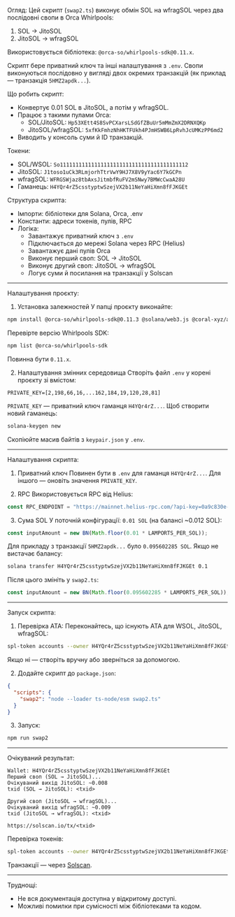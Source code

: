 Огляд:
Цей скрипт (`swap2.ts`) виконує обмін SOL на wfragSOL через два послідовні свопи в Orca Whirlpools:
1. SOL → JitoSOL
2. JitoSOL → wfragSOL

Використовується бібліотека: `@orca-so/whirlpools-sdk@0.11.x`.

Скрипт бере приватний ключ та інші налаштування з `.env`. Свопи виконуються послідовно у вигляді двох окремих транзакцій (як приклад — транзакція `5HMZ2apdk...`).

Що робить скрипт:
- Конвертує 0.01 SOL в JitoSOL, а потім у wfragSOL.
- Працює з такими пулами Orca:
  - SOL/JitoSOL: `Hp53XEtt4S8SvPCXarsLSdGfZBuUr5mMmZmX2DRNXQKp`
  - JitoSOL/wfragSOL: `5xfKkFmhzNhHKTFUkh4PJmHSWB6LpRvhJcUMKzPP6md2`
- Виводить у консоль суми й ID транзакцій.

Токени:
- SOL/WSOL: `So11111111111111111111111111111111111111112`
- JitoSOL: `J1toso1uCk3RLmjorhTtrVwY9HJ7X8V9yYac6Y7kGCPn`
- wfragSOL: `WFRGSWjaz8tbAxsJitmbfRuFV2mSNwy7BMWcCwaA28U`
- Гаманець: `H4YQr4rZ5csstyptwSzejVX2b11NeYaHiXmn8fFJKGEt`

Структура скрипта:
- Імпорти: бібліотеки для Solana, Orca, .env
- Константи: адреси токенів, пулів, RPC
- Логіка:
  - Завантажує приватний ключ з `.env`
  - Підключається до мережі Solana через RPC (Helius)
  - Завантажує дані пулів Orca
  - Виконує перший своп: SOL → JitoSOL
  - Виконує другий своп: JitoSOL → wfragSOL
  - Логує суми й посилання на транзакції у Solscan

---

Налаштування проєкту:

1. Установка залежностей
У папці проєкту виконайте:
```bash
npm install @orca-so/whirlpools-sdk@0.11.3 @solana/web3.js @coral-xyz/anchor @orca-so/common-sdk bn.js dotenv ts-node
```

Перевірте версію Whirlpools SDK:
```bash
npm list @orca-so/whirlpools-sdk
```
Повинна бути `0.11.x`.

2. Налаштування змінних середовища
Створіть файл `.env` у корені проєкту зі вмістом:
```env
PRIVATE_KEY=[2,198,66,16,...162,184,19,120,28,81]
```
`PRIVATE_KEY` — приватний ключ гаманця `H4YQr4rZ...`. Щоб створити новий гаманець:
```bash
solana-keygen new
```
Скопіюйте масив байтів з `keypair.json` у `.env`.

---

Налаштування скрипта:

1. Приватний ключ
Повинен бути в `.env` для гаманця `H4YQr4rZ...`. Для іншого — оновіть значення `PRIVATE_KEY`.

2. RPC
Використовується RPC від Helius:
```ts
const RPC_ENDPOINT = "https://mainnet.helius-rpc.com/?api-key=0a9c830e-335d-416d-a3cb-cdb534352664";
```

3. Сума SOL
У поточній конфігурації: `0.01 SOL` (на балансі ~0.012 SOL):
```ts
const inputAmount = new BN(Math.floor(0.01 * LAMPORTS_PER_SOL));
```

Для прикладу з транзакції `5HMZ2apdk...` було `0.095602285 SOL`. Якщо не вистачає балансу:
```bash
solana transfer H4YQr4rZ5csstyptwSzejVX2b11NeYaHiXmn8fFJKGEt 0.1
```
Після цього змініть у `swap2.ts`:
```ts
const inputAmount = new BN(Math.floor(0.095602285 * LAMPORTS_PER_SOL));
```

---

Запуск скрипта:

1. Перевірка ATA:
Переконайтесь, що існують ATA для WSOL, JitoSOL, wfragSOL:
```bash
spl-token accounts --owner H4YQr4rZ5csstyptwSzejVX2b11NeYaHiXmn8fFJKGEt
```
Якщо ні — створіть вручну або зверніться за допомогою.

2. Додайте скрипт до `package.json`:
```json
{
  "scripts": {
    "swap2": "node --loader ts-node/esm swap2.ts"
  }
}
```

3. Запуск:
```bash
npm run swap2
```

---

Очікуваний результат:
```
Wallet: H4YQr4rZ5csstyptwSzejVX2b11NeYaHiXmn8fFJKGEt
Перший своп (SOL → JitoSOL)...
Очікуваний вихід JitoSOL: ~0.008
txid (SOL → JitoSOL): <txid>

Другий своп (JitoSOL → wfragSOL)...
Очікуваний вихід wfragSOL: ~0.009
txid (JitoSOL → wfragSOL): <txid>

https://solscan.io/tx/<txid>
```

Перевірка токенів:
```bash
spl-token accounts --owner H4YQr4rZ5csstyptwSzejVX2b11NeYaHiXmn8fFJKGEt
```
Транзакції — через [Solscan](https://solscan.io).

---

Труднощі:
- Не вся документація доступна у відкритому доступі.
- Можливі помилки при сумісності між бібліотеками та кодом.

